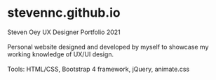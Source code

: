 # stevennc.github.io
Steven Oey UX Designer Portfolio 2021
<br><br>
Personal website designed and developed by myself to showcase my working knowledge of UX/UI design.
<br><br>
Tools: HTML/CSS, Bootstrap 4 framework, jQuery, animate.css
